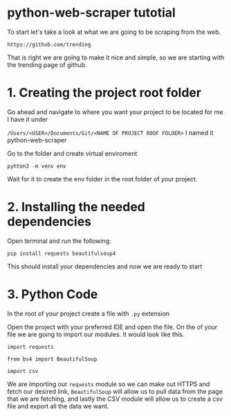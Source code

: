 # python-web-scraper tutotial

To start let's take a look at what we are going to be scraping from the web.

`https://github.com/trending`

That is right we are going to make it nice and simple, so we are starting with the trending page of github.

# 1. Creating the project root folder

Go ahead and navigate to where you want your project to be located for me I have it under

`/Users/<USER>/Documents/Git/<NAME OF PROJECT ROOF FOLDER>` I named it python-web-scraper

Go to the folder and create virtual enviroment 

`pyhton3 -m venv env`

Wait for it to create the env folder in the root folder of your project.

# 2. Installing the needed dependencies

Open terminal and run the following:

`pip install requests beautifulsoup4`

This should install your dependencies and now we are ready to start

# 3. Python Code

In the root of your project create a file with `.py` extension 

Open the project with your preferred IDE and open the file. On the of your file we are going to import our modules. It would look like this.

```
import requests

from bs4 import BeautifulSoup

import csv
```

We are importing our `requests` module so we can make out HTTPS and fetch our desired link, `BeautifulSoup` will allow us to pull data from the page that we are fetching, and lastly the CSV module will allow us to create a csv file and export all the data we want.






